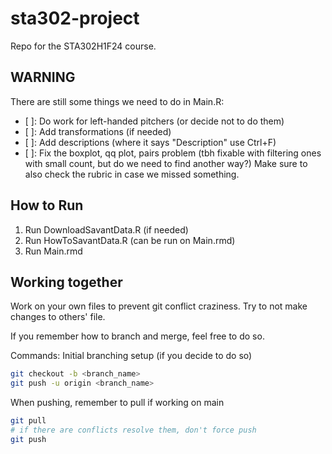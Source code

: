 # sta302-project
Repo for the STA302H1F24 course.

## WARNING
There are still some things we need to do in Main.R:
- [ ]: Do work for left-handed pitchers (or decide not to do them)
- [ ]: Add transformations (if needed)
- [ ]: Add descriptions (where it says "Description" use Ctrl+F)
- [ ]: Fix the boxplot, qq plot, pairs problem (tbh fixable with filtering ones with small count, but do we need to find another way?)
Make sure to also check the rubric in case we missed something.


## How to Run
1. Run DownloadSavantData.R (if needed)
2. Run HowToSavantData.R (can be run on Main.rmd)
3. Run Main.rmd

## Working together
Work on your own files to prevent git conflict craziness. Try to not make changes to others' file.

If you remember how to branch and merge, feel free to do so.

Commands:
Initial branching setup (if you decide to do so)
```bash
git checkout -b <branch_name>
git push -u origin <branch_name>
```

When pushing, remember to pull if working on main
```bash
git pull
# if there are conflicts resolve them, don't force push
git push
```
